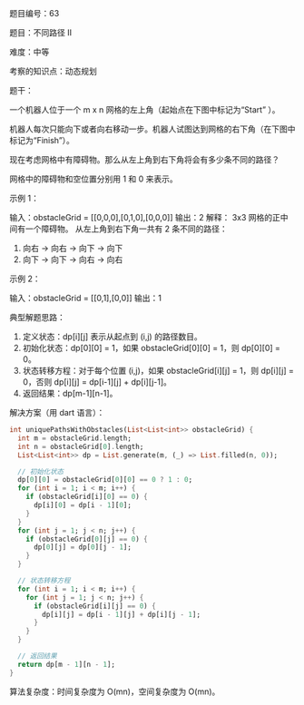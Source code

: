 题目编号：63

题目：不同路径 II

难度：中等

考察的知识点：动态规划

题干：

一个机器人位于一个 m x n 网格的左上角（起始点在下图中标记为“Start” ）。

机器人每次只能向下或者向右移动一步。机器人试图达到网格的右下角（在下图中标记为“Finish”）。

现在考虑网格中有障碍物。那么从左上角到右下角将会有多少条不同的路径？

网格中的障碍物和空位置分别用 1 和 0 来表示。

示例 1：

输入：obstacleGrid = [[0,0,0],[0,1,0],[0,0,0]]
输出：2
解释：
3x3 网格的正中间有一个障碍物。
从左上角到右下角一共有 2 条不同的路径：
1. 向右 -> 向右 -> 向下 -> 向下
2. 向下 -> 向下 -> 向右 -> 向右

示例 2：

输入：obstacleGrid = [[0,1],[0,0]]
输出：1

典型解题思路：

1. 定义状态：dp[i][j] 表示从起点到 (i,j) 的路径数目。
2. 初始化状态：dp[0][0] = 1，如果 obstacleGrid[0][0] = 1，则 dp[0][0] = 0。
3. 状态转移方程：对于每个位置 (i,j)，如果 obstacleGrid[i][j] = 1，则 dp[i][j] = 0，否则 dp[i][j] = dp[i-1][j] + dp[i][j-1]。
4. 返回结果：dp[m-1][n-1]。

解决方案（用 dart 语言）：

```dart
int uniquePathsWithObstacles(List<List<int>> obstacleGrid) {
  int m = obstacleGrid.length;
  int n = obstacleGrid[0].length;
  List<List<int>> dp = List.generate(m, (_) => List.filled(n, 0));

  // 初始化状态
  dp[0][0] = obstacleGrid[0][0] == 0 ? 1 : 0;
  for (int i = 1; i < m; i++) {
    if (obstacleGrid[i][0] == 0) {
      dp[i][0] = dp[i - 1][0];
    }
  }
  for (int j = 1; j < n; j++) {
    if (obstacleGrid[0][j] == 0) {
      dp[0][j] = dp[0][j - 1];
    }
  }

  // 状态转移方程
  for (int i = 1; i < m; i++) {
    for (int j = 1; j < n; j++) {
      if (obstacleGrid[i][j] == 0) {
        dp[i][j] = dp[i - 1][j] + dp[i][j - 1];
      }
    }
  }

  // 返回结果
  return dp[m - 1][n - 1];
}
```

算法复杂度：时间复杂度为 O(mn)，空间复杂度为 O(mn)。